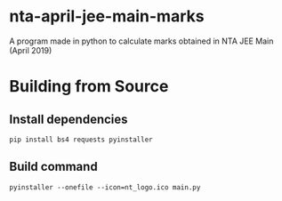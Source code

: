# nta-april-jee-main-marks
A program made in python to calculate marks obtained in NTA JEE Main (April 2019)

# Building from Source

## Install dependencies
`pip install bs4 requests pyinstaller`

## Build command
`pyinstaller --onefile --icon=nt_logo.ico main.py`

